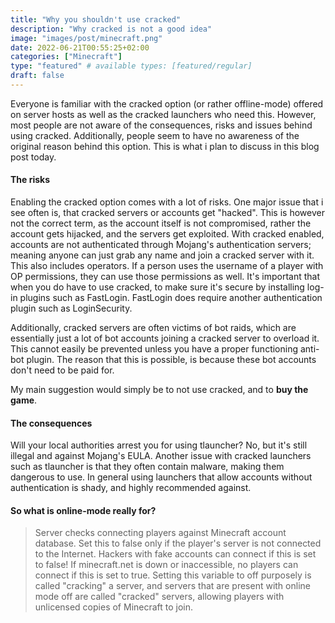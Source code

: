 ```yaml
---
title: "Why you shouldn't use cracked"
description: "Why cracked is not a good idea"
image: "images/post/minecraft.png"
date: 2022-06-21T00:55:25+02:00
categories: ["Minecraft"]
type: "featured" # available types: [featured/regular]
draft: false
---
```


Everyone is familiar with the cracked option (or rather offline-mode) offered on server hosts as well as the cracked launchers who need this. However, most people are not aware of the consequences, risks and issues behind using cracked. Additionally, people seem to have no awareness of the original reason behind this option. This is what i plan to discuss in this blog post today.

#### The risks
Enabling the cracked option comes with a lot of risks. One major issue that i see often is, that cracked servers or accounts get "hacked". This is however not the correct term, as the account itself is not compromised, rather the account gets hijacked, and the servers get exploited. With cracked enabled, accounts are not authenticated through Mojang's authentication servers; meaning anyone can just grab any name and join a cracked server with it. This also includes operators. If a person uses the username of a player with OP permissions, they can use those permissions as well. It's important that when you do have to use cracked, to make sure it's secure by installing log-in plugins such as FastLogin. FastLogin does require another authentication plugin such as LoginSecurity.

Additionally, cracked servers are often victims of bot raids, which are essentially just a lot of bot accounts joining a cracked server to overload it. This cannot easily be prevented unless you have a proper functioning anti-bot plugin. The reason that this is possible, is because these bot accounts don't need to be paid for.

My main suggestion would simply be to not use cracked, and to **buy the game**.

#### The consequences
Will your local authorities arrest you for using tlauncher? No, but it's still illegal and against Mojang's EULA. Another issue with cracked launchers such as tlauncher is that they often contain malware, making them dangerous to use. In general using launchers that allow accounts without authentication is shady, and highly recommended against.

#### So what is online-mode really for?
> Server checks connecting players against Minecraft account database. Set this to false only if the player's server is not connected to the Internet. Hackers with fake accounts can connect if this is set to false! If minecraft.net is down or inaccessible, no players can connect if this is set to true. Setting this variable to off purposely is called "cracking" a server, and servers that are present with online mode off are called "cracked" servers, allowing players with unlicensed copies of Minecraft to join.
